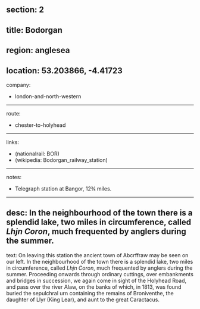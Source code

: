 section: 2
----
title: Bodorgan
----
region: anglesea
----
location: 53.203866, -4.41723
----
company:
- london-and-north-western
----
route:
- chester-to-holyhead
----
links:
- (nationalrail: BOR)
- (wikipedia: Bodorgan_railway_station)
----
notes:
- Telegraph station at Bangor, 12¾ miles.
----
desc: In the neighbourhood of the town there is a splendid lake, two miles in circumference, called *Lhjn Coron*, much frequented by anglers during the summer.
----
text: On leaving this station the ancient town of Abcrffraw may be seen on our left. In the neighbourhood of the town there is a splendid lake, two miles in circumference, called *Lhjn Coron*, much frequented by anglers during the summer. Proceeding onwards through ordinary cuttings, over embankments and bridges in succession, we again come in sight of the Holyhead Road, and pass over the river Alaw, on the banks of which, in 1813, was found buried the sepulchral urn containing the remains of Broniventhe, the daughter of Llyr (King Lear), and aunt to the great Caractacus.
